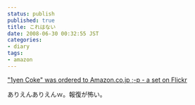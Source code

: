 ```yaml
---
status: publish
published: true
title: これはない
date: 2008-06-30 00:32:55 JST
categories:
- diary
tags:
- amazon
---
```

<a href="http://www.flickr.com/photos/xxxarchives/sets/72157605861344180/">"1yen Coke" was ordered to Amazon.co.jp ;-p - a set on Flickr</a>

ありえんありえんｗ。報復が怖い。
